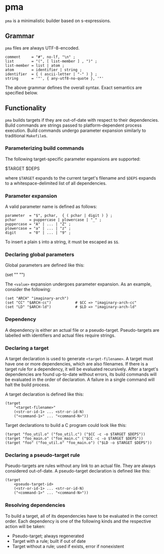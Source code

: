 # pma

`pma` is a minimalistic builder based on s-expressions.

## Grammar

`pma` files are always UTF-8-encoded.

    comment     = "#", no-lf, "\n" ;
    list        = "(", [ list-member ] , ")" ;
    list-member = list | atom ;
    atom        = identifier | string ;
    identifier  = { ( ascii-letter | "-" ) } ;
    string      = '"', { any-utf8-no-quote }, '"'

The above grammar defines the overall syntax. Exact semantics are specified
below.

## Functionality

`pma` builds targets if they are out-of-date with respect to their dependencies.
Build commands are strings passed to platform-dependent process execution. Build
commands undergo parameter expansion similarly to traditional `Makefile`s.

### Parameterizing build commands

The following target-specific parameter expansions are supported:

  $TARGET $DEPS

where `$TARGET` expands to the current target's filename and `$DEPS` expands to
a whitespace-delimited list of all dependencies.

### Parameter expansion

A valid parameter name is defined as follows:

    parameter  = "$", pchar,  { ( pchar | digit ) } ;
    pchar      = puppercase | plowercase | "_" ;
    puppercase = "A" | ... | "Z" ;
    plowercase = "a" | ... | "z" ;
    digit      = "0" | ... | "9" ;

To insert a plain `$` into a string, it must be escaped as `$$`.

### Declaring global parameters

Global parameters are defined like this:

   (set "<name>" "<value>")

The `<value>` expansion undergoes parameter expansion. As an example, consider
the following:

    (set "ARCH" "imaginary-arch")
    (set "CC" "$ARCH-cc")           # $CC => "imaginary-arch-cc"
    (set "LD" "$ARCH-ld")           # $LD => "imaginary-arch-ld"

### Dependency

A dependency is either an actual file or a pseudo-target. Pseudo-targets are
labelled with identifiers and actual files require strings.

### Declaring a target

A target declaration is used to generate `<target-filename>`. A target must have
one or more dependencies, which are also filenames. If there is a target rule
for a dependency, it will be evaluated recursively. After a target's
dependencies are found up-to-date without errors, its build commands will be
evaluated in the order of declaration. A failure in a single command will halt
the build process.

A target declaration is defined like this:

    (target
        "<target-filename>"
        (<str-or-id-1> ... <str-or-id-N)
        ("<command-1>" ... "<command-N>"))


Target declarations to build a C program could look like this:

    (target "foo_util.o" ("foo_util.c") ("$CC -c -o $TARGET $DEPS"))
    (target "foo_main.o" ("foo_main.c" ("$CC -c -o $TARGET $DEPS"))
    (target "foo" ("foo_util.o" "foo_main.o") ("$LD -o $TARGET $DEPS"))

### Declaring a pseudo-target rule

Pseudo-targets are rules without any link to an actual file. They are always
considered out-of-date. A pseudo-target declaration is defined like this:

    (target
        <pseudo-target-id>
        (<str-or-id-1> ... <str-or-id-N)
        ("<command-1>" ... "<command-N>"))

### Resolving dependencies

To build a target, all of its dependencies have to be evaluated in the correct
order. Each dependency is one of the following kinds and the respective action
will be taken:

* Pseudo-target; always regenerated
* Target with a rule; built if out of date
* Target without a rule; used if exists, error if nonexistent
